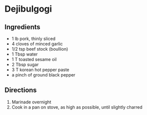 Dejibulgogi
===========

Ingredients
-----------

- 1 lb pork, thinly sliced
- 4 cloves of minced garlic
- 1/2 tsp beef stock (boullion)
- 1 Tbsp water
- 1 T toasted sesame oil
- 2 Tbsp sugar
- 3 T korean hot pepper paste
- a pinch of ground black pepper

Directions
----------

1. Marinade overnight
2. Cook in a pan on stove, as high as possible, until slightly charred

